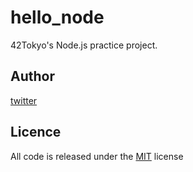 # hello_node

42Tokyo's Node.js practice project.

## Author

[twitter](https://twitter.com/ryo_manba)

## Licence

All code is released under the [MIT](https://github.com/ryo-manba/push_swap/blob/main/LICENSE) license
